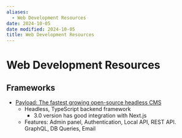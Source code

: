 ```yaml
---
aliases:
  - Web Development Resources
date: 2024-10-05
date modified: 2024-10-05
title: Web Development Resources
---
```


# Web Development Resources

## Frameworks

- [Payload: The fastest growing open-source headless CMS](https://payloadcms.com/)
	- Headless, TypeScript backend framework
		- 3.0 version has good integration with Next.js
	- Features: Admin panel, Authentication, Local API, REST API. GraphQL, DB Queries, Email
